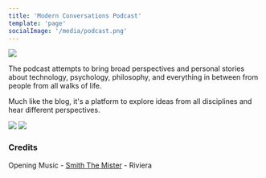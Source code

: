 ```yaml
---
title: 'Modern Conversations Podcast'
template: 'page'
socialImage: '/media/podcast.png'
---
```


![](/media/podcast.png)


The podcast attempts to bring broad perspectives and personal stories about technology, psychology, philosophy, and everything in between from people from all walks of life.

Much like the blog, it's a platform to explore ideas from all disciplines and hear different perspectives.


[![](/media/spotify-podcast-badge.png)](https://open.spotify.com/show/7b7k54nKOHPtpu9kKXlx28)
[![](https://www.gstatic.com/podcasts_console/promote/English_EN/EN_Google_Podcasts_Badge.svg)](https://podcasts.google.com/feed/aHR0cHM6Ly9zdG9yYWdlLmdvb2dsZWFwaXMuY29tL21vZGVybi1jb252ZXJzYXRpb25zL2ZlZWQvZmVlZC54bWw)


### Credits

Opening Music - [Smith The Mister](https://smiththemister.bandcamp.com/album/wednesday) - Riviera
